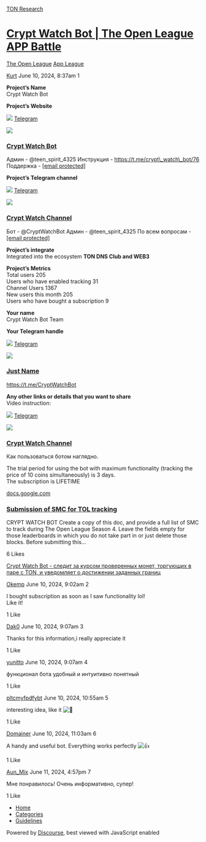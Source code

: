 [TON Research](/)

# [Crypt Watch Bot | The Open League APP Battle](/t/crypt-watch-bot-the-open-league-app-battle/24041)

[The Open League](/c/the-open-league/app-leaderboard/58)  [App League](/c/the-open-league/app-leaderboard/58) 

    

[Kurt](https://tonresear.ch/u/Kurt)   June 10, 2024, 8:37am  1

**Project’s Name**  
Crypt Watch Bot

**Project’s Website**

![](https://telegram.org/img/website_icon.svg?4) [Telegram](https://t.me/CryptWatchBot)

![](https://tonresear.ch/uploads/default/original/2X/f/f8f5f37dd2b02af34bb6863c03a58a5908c876db.jpeg)

### [Crypt Watch Bot](https://t.me/CryptWatchBot)

Админ - @teen\_spirit\_4325 Инструкция - https://t.me/crypt\_watch\_bot/76 Поддержка - [\[email protected\]](/cdn-cgi/l/email-protection)

**Project’s Telegram channel**

![](https://telegram.org/img/website_icon.svg?4) [Telegram](https://t.me/crypt_watch_bot)

![](https://tonresear.ch/uploads/default/original/2X/6/6953bd26d21ed9358d3744ff8dc94b420450f896.jpeg)

### [Crypt Watch Channel](https://t.me/crypt_watch_bot)

Бот - @CryptWatchBot Админ - @teen\_spirit\_4325 По всем вопросам - [\[email protected\]](/cdn-cgi/l/email-protection)

**Project’s integrate**  
Integrated into the ecosystem **TON DNS Club and WEB3**

**Project’s Metrics**  
Total users 205  
Users who have enabled tracking 31  
Channel Users 1367  
New users this month 205  
Users who have bought a subscription 9

**Your name**  
Crypt Watch Bot Team

**Your Telegram handle**

![](https://telegram.org/img/website_icon.svg?4) [Telegram](https://t.me/teen_spirit_4325)

![](https://tonresear.ch/uploads/default/original/2X/7/75b4806a37e4ca3d77058f4645349895ab85200d.png)

### [Just Name](https://t.me/teen_spirit_4325)

https://t.me/CryptWatchBot

**Any other links or details that you want to share**  
Video instruction:

![](https://telegram.org/img/website_icon.svg?4) [Telegram](https://t.me/crypt_watch_bot/76)

![](https://tonresear.ch/uploads/default/original/2X/c/c95aa1d5c42c9e3cc01c5469a0e857c370964df7.jpeg)

### [Crypt Watch Channel](https://t.me/crypt_watch_bot/76)

Как пользоваться ботом наглядно.

The trial period for using the bot with maximum functionality (tracking the price of 10 coins simultaneously) is 3 days.  
The subscription is LIFETIME

[docs.google.com](https://docs.google.com/document/d/1ZPKbMoRoocc6a2LqGHUwYfRKJw4dKCTSJI8w_bo_-Mc/edit?usp=sharing)

[](https://docs.google.com/document/d/1ZPKbMoRoocc6a2LqGHUwYfRKJw4dKCTSJI8w_bo_-Mc/edit?usp=sharing)

### [Submission of SMC for TOL tracking](https://docs.google.com/document/d/1ZPKbMoRoocc6a2LqGHUwYfRKJw4dKCTSJI8w_bo_-Mc/edit?usp=sharing)

CRYPT WATCH BOT Create a copy of this doc, and provide a full list of SMC to track during The Open League Season 4. Leave the fields empty for those leaderboards in which you do not take part in or just delete those blocks. Before submitting this...

  6 Likes

[Crypt Watch Bot - следит за курсом проверенных монет, торгующих в паре с TON, и уведомляет о достижении заданных границ](https://tonresear.ch/t/crypt-watch-bot-ton/24484) 

[Okemp](https://tonresear.ch/u/Okemp) June 10, 2024, 9:02am  2

I bought subscription as soon as I saw functionality lol!  
Like it!

  1 Like

[Dak0](https://tonresear.ch/u/Dak0) June 10, 2024, 9:07am  3

Thanks for this information,i really appreciate it

  1 Like

[yunitto](https://tonresear.ch/u/yunitto) June 10, 2024, 9:07am  4

функционал бота удобный и интуитивно понятный

  1 Like

[pltcmyfpdfybt](https://tonresear.ch/u/pltcmyfpdfybt) June 10, 2024, 10:55am  5

interesting idea, like it ![:heart_hands:](https://tonresear.ch/images/emoji/twitter/heart_hands.png?v=12 ":heart_hands:")

  1 Like

[Domainer](https://tonresear.ch/u/Domainer) June 10, 2024, 11:03am  6

A handy and useful bot. Everything works perfectly ![:+1:](https://tonresear.ch/images/emoji/twitter/+1.png?v=12 ":+1:")

  1 Like

[Aun\_Mix](https://tonresear.ch/u/Aun_Mix) June 11, 2024, 4:57pm  7

Мне понравилось! Очень информативно, супер!

  1 Like

*   [Home](/)
*   [Categories](/categories)
*   [Guidelines](/guidelines)

Powered by [Discourse](https://www.discourse.org), best viewed with JavaScript enabled